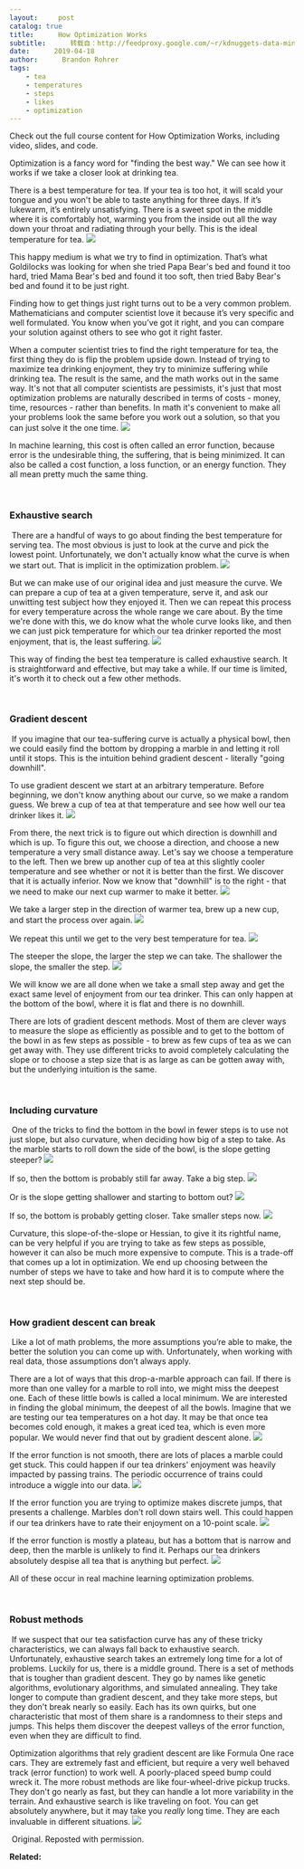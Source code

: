 ```yaml
---
layout:     post
catalog: true
title:      How Optimization Works
subtitle:      转载自：http://feedproxy.google.com/~r/kdnuggets-data-mining-analytics/~3/1YrFZo5Pq5s/how-optimization-works.html
date:      2019-04-18
author:      Brandon Rohrer
tags:
    - tea
    - temperatures
    - steps
    - likes
    - optimization
---
```


Check out the full course content for How Optimization Works, including video, slides, and code.

Optimization is a fancy word for "finding the best way." We can see how it works if we take a closer look at drinking tea.

There is a best temperature for tea. If your tea is too hot, it will scald your tongue and you won't be able to taste anything for three days. If it’s lukewarm, it’s entirely unsatisfying. There is a sweet spot in the middle where it is comfortably hot, warming you from the inside out all the way down your throat and radiating through your belly. This is the ideal temperature for tea.
![](http://feedproxy.google.com/wp-content/uploads/ideal_temperature_for_tea.png)


This happy medium is what we try to find in optimization. That’s what Goldilocks was looking for when she tried Papa Bear's bed and found it too hard, tried Mama Bear's bed and found it too soft, then tried Baby Bear's bed and found it to be just right.

Finding how to get things just right turns out to be a very common problem. Mathematicians and computer scientist love it because it’s very specific and well formulated. You know when you’ve got it right, and you can compare your solution against others to see who got it right faster.

When a computer scientist tries to find the right temperature for tea, the first thing they do is flip the problem upside down. Instead of trying to maximize tea drinking enjoyment, they try to minimize suffering while drinking tea. The result is the same, and the math works out in the same way. It's not that all computer scientists are pessimists, it's just that most optimization problems are naturally described in terms of costs - money, time, resources - rather than benefits. In math it's convenient to make all your problems look the same before you work out a solution, so that you can just solve it the one time.
![](http://feedproxy.google.com/wp-content/uploads/ideal_temperature_for_tea2.png)


In machine learning, this cost is often called an error function, because error is the undesirable thing, the suffering, that is being minimized. It can also be called a cost function, a loss function, or an energy function. They all mean pretty much the same thing.

 

### Exhaustive search

 There are a handful of ways to go about finding the best temperature for serving tea. The most obvious is just to look at the curve and pick the lowest point. Unfortunately, we don't actually know what the curve is when we start out. That is implicit in the optimization problem.
![](http://feedproxy.google.com/wp-content/uploads/exhaustive-search.png)


But we can make use of our original idea and just measure the curve. We can prepare a cup of tea at a given temperature, serve it, and ask our unwitting test subject how they enjoyed it. Then we can repeat this process for every temperature across the whole range we care about. By the time we're done with this, we do know what the whole curve looks like, and then we can just pick temperature for which our tea drinker reported the most enjoyment, that is, the least suffering.
![](https://www.kdnuggets.com/wp-content/uploads/exhaustive-search2.png)


This way of finding the best tea temperature is called exhaustive search. It is straightforward and effective, but may take a while. If our time is limited, it's worth it to check out a few other methods.

 

### Gradient descent

 If you imagine that our tea-suffering curve is actually a physical bowl, then we could easily find the bottom by dropping a marble in and letting it roll until it stops. This is the intuition behind gradient descent - literally "going downhill".

To use gradient descent we start at an arbitrary temperature. Before beginning, we don't know anything about our curve, so we make a random guess. We brew a cup of tea at that temperature and see how well our tea drinker likes it.
![](http://feedproxy.google.com/wp-content/uploads/gradient-descent.png)


From there, the next trick is to figure out which direction is downhill and which is up. To figure this out, we choose a direction, and choose a new temperature a very small distance away. Let's say we choose a temperature to the left. Then we brew up another cup of tea at this slightly cooler temperature and see whether or not it is better than the first. We discover that it is actually inferior. Now we know that "downhill" is to the right - that we need to make our next cup warmer to make it better.
![](https://www.kdnuggets.com/wp-content/uploads/gradient-descent2.png)


We take a larger step in the direction of warmer tea, brew up a new cup, and start the process over again.
![](http://feedproxy.google.com/wp-content/uploads/gradient-descent3.png)


We repeat this until we get to the very best temperature for tea.
![](https://www.kdnuggets.com/wp-content/uploads/gradient-descent4.png)


The steeper the slope, the larger the step we can take. The shallower the slope, the smaller the step.
![](http://feedproxy.google.com/wp-content/uploads/gradient-descent5.png)


We will know we are all done when we take a small step away and get the exact same level of enjoyment from our tea drinker. This can only happen at the bottom of the bowl, where it is flat and there is no downhill.

There are lots of gradient descent methods. Most of them are clever ways to measure the slope as efficiently as possible and to get to the bottom of the bowl in as few steps as possible - to brew as few cups of tea as we can get away with. They use different tricks to avoid completely calculating the slope or to choose a step size that is as large as can be gotten away with, but the underlying intuition is the same.

 

### Including curvature

 One of the tricks to find the bottom in the bowl in fewer steps is to use not just slope, but also curvature, when deciding how big of a step to take. As the marble starts to roll down the side of the bowl, is the slope getting steeper?
![](http://feedproxy.google.com/wp-content/uploads/gradient-descent-curvature.png)


If so, then the bottom is probably still far away. Take a big step.
![](http://feedproxy.google.com/wp-content/uploads/gradient-descent-curvature1.png)


Or is the slope getting shallower and starting to bottom out?
![](http://feedproxy.google.com/wp-content/uploads/gradient-descent-curvature2.png)


If so, the bottom is probably getting closer. Take smaller steps now.
![](http://feedproxy.google.com/wp-content/uploads/gradient-descent-curvature3.png)


Curvature, this slope-of-the-slope or Hessian, to give it its rightful name, can be very helpful if you are trying to take as few steps as possible, however it can also be much more expensive to compute. This is a trade-off that comes up a lot in optimization. We end up choosing between the number of steps we have to take and how hard it is to compute where the next step should be.

 

### How gradient descent can break

 Like a lot of math problems, the more assumptions you’re able to make, the better the solution you can come up with. Unfortunately, when working with real data, those assumptions don’t always apply.

There are a lot of ways that this drop-a-marble approach can fail. If there is more than one valley for a marble to roll into, we might miss the deepest one. Each of these little bowls is called a local minimum. We are interested in finding the global minimum, the deepest of all the bowls. Imagine that we are testing our tea temperatures on a hot day. It may be that once tea becomes cold enough, it makes a great iced tea, which is even more popular. We would never find that out by gradient descent alone.
![](https://www.kdnuggets.com/wp-content/uploads/tea-drinking-temperature.png)


If the error function is not smooth, there are lots of places a marble could get stuck. This could happen if our tea drinkers' enjoyment was heavily impacted by passing trains. The periodic occurrence of trains could introduce a wiggle into our data.
![](https://www.kdnuggets.com/wp-content/uploads/tea-drinking-temperature1.png)


If the error function you are trying to optimize makes discrete jumps, that presents a challenge. Marbles don't roll down stairs well. This could happen if our tea drinkers have to rate their enjoyment on a 10-point scale.
![](http://feedproxy.google.com/wp-content/uploads/tea-drinking-temperature2.png)


If the error function is mostly a plateau, but has a bottom that is narrow and deep, then the marble is unlikely to find it. Perhaps our tea drinkers absolutely despise all tea that is anything but perfect.
![](http://feedproxy.google.com/wp-content/uploads/tea-drinking-temperature3.png)


All of these occur in real machine learning optimization problems.

 

### Robust methods

 If we suspect that our tea satisfaction curve has any of these tricky characteristics, we can always fall back to exhaustive search. Unfortunately, exhaustive search takes an extremely long time for a lot of problems. Luckily for us, there is a middle ground. There is a set of methods that is tougher than gradient descent. They go by names like genetic algorithms, evolutionary algorithms, and simulated annealing. They take longer to compute than gradient descent, and they take more steps, but they don't break nearly so easily. Each has its own quirks, but one characteristic that most of them share is a randomness to their steps and jumps. This helps them discover the deepest valleys of the error function, even when they are difficult to find.

Optimization algorithms that rely gradient descent are like Formula One race cars. They are extremely fast and efficient, but require a very well behaved track (error function) to work well. A poorly-placed speed bump could wreck it. The more robust methods are like four-wheel-drive pickup trucks. They don't go nearly as fast, but they can handle a lot more variability in the terrain. And exhaustive search is like traveling on foot. You can get absolutely anywhere, but it may take you *really* long time. They are each invaluable in different situations.
![](https://www.kdnuggets.com/wp-content/uploads/assumptions-performance.png)


 Original. Reposted with permission.

**Related:**



 
